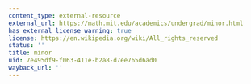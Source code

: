 ```yaml
---
content_type: external-resource
external_url: https://math.mit.edu/academics/undergrad/minor.html
has_external_license_warning: true
license: https://en.wikipedia.org/wiki/All_rights_reserved
status: ''
title: minor
uid: 7e495df9-f063-411e-b2a8-d7ee765d6ad0
wayback_url: ''
---
```

